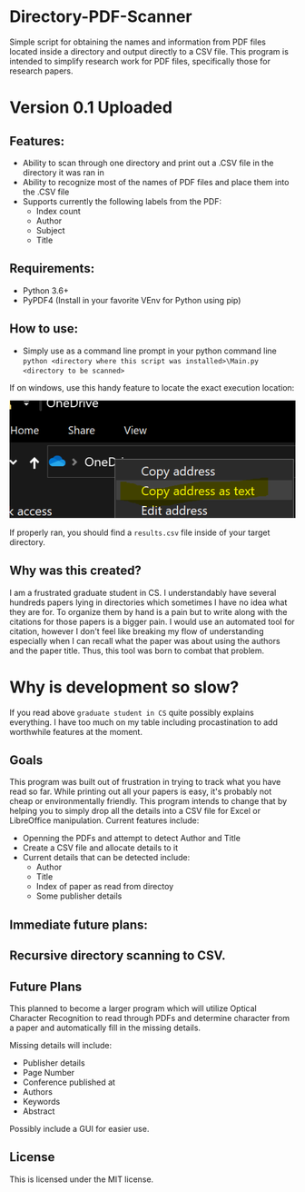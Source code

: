 # Directory-PDF-Scanner
Simple script for obtaining the names and information from PDF files located inside a directory and output directly to a CSV file. This program is intended to simplify research work for PDF files, specifically those for research papers.


# Version 0.1 Uploaded
## Features: 
* Ability to scan through one directory and print out a .CSV file in the directory it was ran in
* Ability to recognize most of the names of PDF files and place them into the .CSV file
* Supports currently the following labels from the PDF:
  * Index count
  * Author
  * Subject
  * Title 

## Requirements: 
* Python 3.6+
* PyPDF4 (Install in your favorite VEnv for Python using pip)

## How to use: 

* Simply use as a command line prompt in your python command line
`python <directory where this script was installed>\Main.py <directory to be scanned>`  

If on windows, use this handy feature to locate the exact execution location: 

![How_to](https://raw.githubusercontent.com/OvercodedStack/Directory-PDF-Scanner/master/Copy_paste.png)

If properly ran, you should find a `results.csv` file inside of your target directory.

## Why was this created?

I am a frustrated graduate student in CS. I understandably have several hundreds papers lying in directories which sometimes I have no idea what they are for. To organize them by hand is a pain but to write along with the citations for those papers is a bigger pain. I would use an automated tool for citation, however I don't feel like breaking my flow of understanding especially when I can recall what the paper was about using the authors and the paper title. Thus, this tool was born to combat that problem.

# Why is development so slow?

If you read above `graduate student in CS` quite possibly explains everything. I have too much on my table including procastination to add worthwhile features at the moment. 

## Goals

This program was built out of frustration in trying to track what you have read so far. While printing out all your papers is easy, it's probably not cheap or environmentally friendly. This program intends to change that by helping you to simply drop all the details into a CSV file for Excel or LibreOffice manipulation. Current features include: 

* Openning the PDFs and attempt to detect Author and Title
* Create a CSV file and allocate details to it
* Current details that can be detected include: 
  * Author
  * Title
  * Index of paper as read from directoy
  * Some publisher details

## Immediate future plans:

## Recursive directory scanning to CSV. 


## Future Plans

This planned to become a larger program which will utilize Optical Character Recognition to read through PDFs and determine character from a paper and automatically fill in the missing details.

Missing details will include:
* Publisher details
* Page Number
* Conference published at
* Authors
* Keywords
* Abstract

Possibly include a GUI for easier use. 

## License

This is licensed under the MIT license. 
